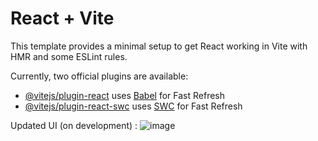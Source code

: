 # React + Vite

This template provides a minimal setup to get React working in Vite with HMR and some ESLint rules.

Currently, two official plugins are available:

- [@vitejs/plugin-react](https://github.com/vitejs/vite-plugin-react/blob/main/packages/plugin-react/README.md) uses [Babel](https://babeljs.io/) for Fast Refresh
- [@vitejs/plugin-react-swc](https://github.com/vitejs/vite-plugin-react-swc) uses [SWC](https://swc.rs/) for Fast Refresh

Updated UI (on development) :
![image](https://github.com/EzraFathurrahman/react-admin-dashboard/assets/55395086/75744d86-715c-4db7-9a53-3fe5712e82f1)
 
